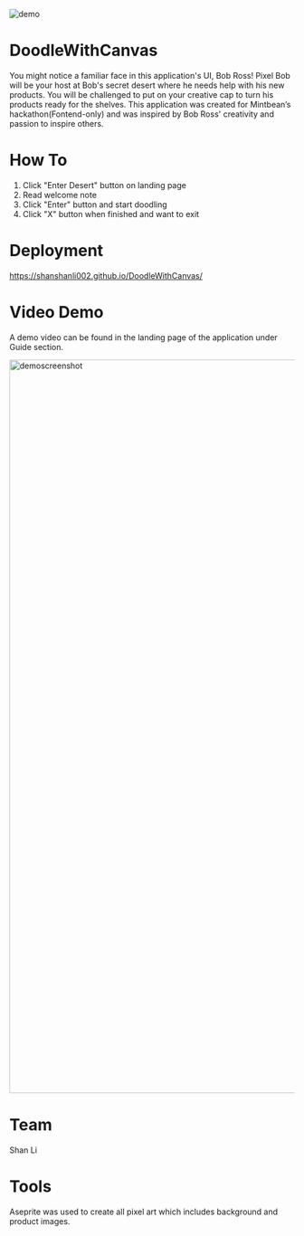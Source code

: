 
![demo](https://user-images.githubusercontent.com/63330376/143439338-012cd4de-99ad-44ea-974d-4344d9759b61.png)

# DoodleWithCanvas
You might notice a familiar face in this application's UI, Bob Ross! 
Pixel Bob will be your host at Bob's secret desert where he needs help with his new products. 
You will be challenged to put on your creative cap to turn his products ready for the shelves. 
This application was created for Mintbean’s hackathon(Fontend-only) and was inspired by Bob Ross' creativity and passion to inspire others.

# How To
1) Click "Enter Desert" button on landing page 
2) Read welcome note
3) Click "Enter" button and start doodling 
4) Click "X" button when finished and want to exit

# Deployment

https://shanshanli002.github.io/DoodleWithCanvas/

# Video Demo 
A demo video can be found in the landing page of the application under Guide section. 

<img width="1297" alt="demoscreenshot" src="https://user-images.githubusercontent.com/63330376/143440760-2ebf6ac1-fccc-4094-b96f-940f0c7e2aa6.png">


# Team
Shan Li

# Tools
Aseprite was used to create all pixel art which includes background and product images.

